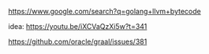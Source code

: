 https://www.google.com/search?q=golang+llvm+bytecode

idea: https://youtu.be/iXCVaQzXi5w?t=341

https://github.com/oracle/graal/issues/381
